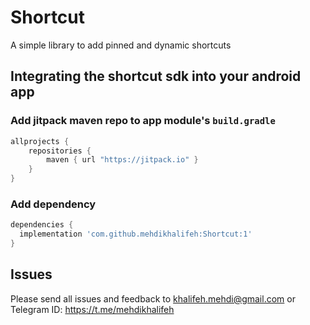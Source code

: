 # Shortcut
A simple library to add pinned and dynamic shortcuts

## Integrating the shortcut sdk into your android app
### Add jitpack maven repo to app module's `build.gradle`

```gradle
allprojects {
    repositories {
        maven { url "https://jitpack.io" }
    }
}
```
### Add dependency

```gradle
dependencies {
  implementation 'com.github.mehdikhalifeh:Shortcut:1'
}
```

## Issues

Please send all issues and feedback to khalifeh.mehdi@gmail.com or Telegram ID: https://t.me/mehdikhalifeh
